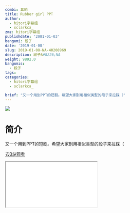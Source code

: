 ```yaml
---
combi: 其他
title: Rubber girl PPT
author:
  - hitori字幕组
  - sclarkca_
zmz: hitori字幕组
publishdate: '2001-01-03'
bangumi: 段子
date: '2019-01-08'
slug: 2019-01-08-NA-40208969
description: 段子&#8226;NA
weight: 9892.0
bangumis:
  - 段子
tags:
categories:
  - hitori字幕组
  - sclarkca_

brief: "又一个用到PPT的短剧。希望大家别用相似类型的段子来拉踩（"
---
```

![](https://i.imgur.com/g7IOH4w.jpg)
# 简介  
又一个用到PPT的短剧。希望大家别用相似类型的段子来拉踩（  

[去B站观看](https://www.bilibili.com/video/av40208969/)
<div class ="resp-container"><iframe class="testiframe" src="//player.bilibili.com/player.html?aid=40208969"", scrolling="no", allowfullscreen="true" > </iframe></div> 
